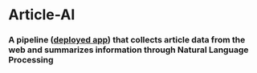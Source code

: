# Article-AI
### A pipeline ([deployed app](https://article-ai.herokuapp.com/)) that collects article data from the web and summarizes information through Natural Language Processing
